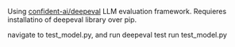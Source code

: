 Using [confident-ai/deepeval](https://github.com/confident-ai/deepeval) LLM evaluation framework. Requieres installatino of deepeval library over pip.

navigate to test_model.py, and run deepeval test run test_model.py